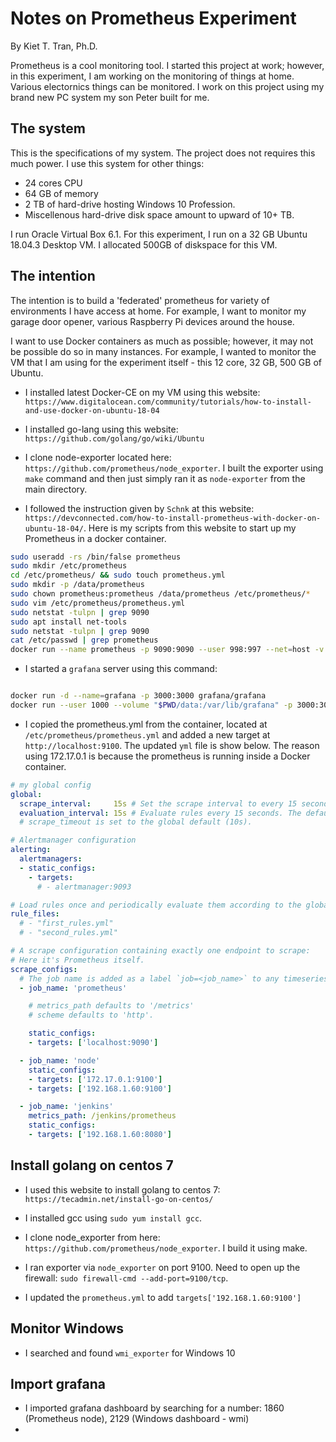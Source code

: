 # Notes on Prometheus Experiment

By Kiet T. Tran, Ph.D.

Prometheus is a cool monitoring tool. I started this project at work; however, in this experiment, I am working on the monitoring of things at home. Various electornics things can be monitored. I work on this project using my brand new PC system my son Peter built for me.

## The system

This is the specifications of my system. The project does not requires this much power. I use this system for other things:

- 24 cores CPU
- 64 GB of memory
- 2 TB of hard-drive hosting Windows 10 Profession.
- Miscellenous hard-drive disk space amount to upward of 10+ TB.

I run Oracle Virtual Box 6.1. For this experiment, I run on a 32 GB Ubuntu 18.04.3 Desktop VM. I allocated 500GB of diskspace for this VM.

## The intention

The intention is to build a 'federated' prometheus for variety of environments I have access at home. For example, I want to monitor my garage door opener, various Raspberry Pi devices around the house.

I want to use Docker containers as much as possible; however, it may not be possible do so in many instances. For example, I wanted to monitor the VM that I am using for the experiment itself - this 12 core, 32 GB, 500 GB of Ubuntu.

- I installed latest Docker-CE on my VM using this website:
`https://www.digitalocean.com/community/tutorials/how-to-install-and-use-docker-on-ubuntu-18-04`

- I installed go-lang using this website: `https://github.com/golang/go/wiki/Ubuntu`

- I clone node-exporter located here: `https://github.com/prometheus/node_exporter`. I built the exporter using `make` command and then just simply ran it as `node-exporter` from the main directory.

- I followed the instruction given by `Schnk` at this website: `https://devconnected.com/how-to-install-prometheus-with-docker-on-ubuntu-18-04/`. Here is my scripts from this website to start up my Prometheus in a docker container.

```bash
sudo useradd -rs /bin/false prometheus
sudo mkdir /etc/prometheus
cd /etc/prometheus/ && sudo touch prometheus.yml
sudo mkdir -p /data/prometheus
sudo chown prometheus:prometheus /data/prometheus /etc/prometheus/*
sudo vim /etc/prometheus/prometheus.yml
sudo netstat -tulpn | grep 9090
sudo apt install net-tools
sudo netstat -tulpn | grep 9090
cat /etc/passwd | grep prometheus
docker run --name prometheus -p 9090:9090 --user 998:997 --net=host -v /etc/prometheus/prometheus.yml:/etc/prometheus/prometheus.yml -v /data/prometheus:/data/prometheus prom/prometheus --config.file=/etc/prometheus/prometheus.yml --storage.tsdb.path=/data/prometheus
```

- I started a `grafana` server using this command:

```bash

docker run -d --name=grafana -p 3000:3000 grafana/grafana
docker run --user 1000 --volume "$PWD/data:/var/lib/grafana" -p 3000:3000 --name grafana grafana/grafana
```

- I copied the prometheus.yml from the container, located at `/etc/prometheus/prometheus.yml` and added a new target at `http://localhost:9100`. The updated `yml` file is show below. The reason using 172.17.0.1 is because the prometheus is running inside a Docker container. 
  

```yaml
# my global config
global:
  scrape_interval:     15s # Set the scrape interval to every 15 seconds. Default is every 1 minute.
  evaluation_interval: 15s # Evaluate rules every 15 seconds. The default is every 1 minute.
  # scrape_timeout is set to the global default (10s).

# Alertmanager configuration
alerting:
  alertmanagers:
  - static_configs:
    - targets:
      # - alertmanager:9093

# Load rules once and periodically evaluate them according to the global 'evaluation_interval'.
rule_files:
  # - "first_rules.yml"
  # - "second_rules.yml"

# A scrape configuration containing exactly one endpoint to scrape:
# Here it's Prometheus itself.
scrape_configs:
  # The job name is added as a label `job=<job_name>` to any timeseries scraped from this config.
  - job_name: 'prometheus'

    # metrics_path defaults to '/metrics'
    # scheme defaults to 'http'.

    static_configs:
    - targets: ['localhost:9090']

  - job_name: 'node'
    static_configs:
    - targets: ['172.17.0.1:9100']
    - targets: ['192.168.1.60:9100']

  - job_name: 'jenkins'
    metrics_path: /jenkins/prometheus
    static_configs:
    - targets: ['192.168.1.60:8080']
```

## Install golang on centos 7

- I used this website to install golang to centos 7: `https://tecadmin.net/install-go-on-centos/`
- I installed gcc using `sudo yum install gcc`.

- I clone node_exporter from here: `https://github.com/prometheus/node_exporter`. I build it using make.
- I ran exporter via `node_exporter` on port 9100. Need to open up the firewall: `sudo firewall-cmd --add-port=9100/tcp`.
- I updated the `prometheus.yml` to add `targets['192.168.1.60:9100']`

## Monitor Windows

- I searched and found `wmi_exporter` for Windows 10

## Import grafana

- I imported grafana dashboard by searching for a number: 1860 (Prometheus node), 2129 (Windows dashboard - wmi)
- 